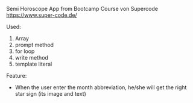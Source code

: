 Semi Horoscope App from Bootcamp Course von Supercode https://www.super-code.de/

Used:
1. Array
2. prompt method
3. for loop
4. write method
5. template literal

Feature:
- When the user enter the month abbreviation, he/she will get the right star sign (its image and text)
